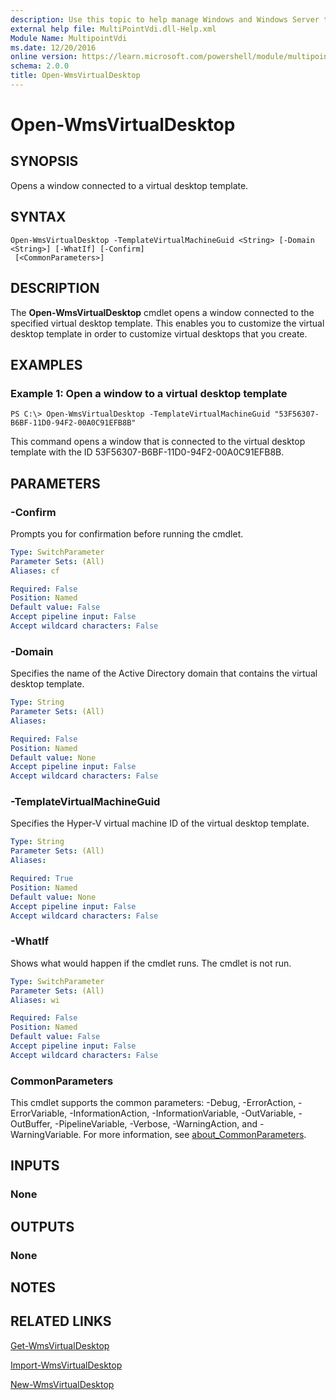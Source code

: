 ```yaml
---
description: Use this topic to help manage Windows and Windows Server technologies with Windows PowerShell.
external help file: MultiPointVdi.dll-Help.xml
Module Name: MultipointVdi
ms.date: 12/20/2016
online version: https://learn.microsoft.com/powershell/module/multipointvdi/open-wmsvirtualdesktop?view=windowsserver2019-ps&wt.mc_id=ps-gethelp
schema: 2.0.0
title: Open-WmsVirtualDesktop
---
```


# Open-WmsVirtualDesktop

## SYNOPSIS
Opens a window connected to a virtual desktop template.

## SYNTAX

```
Open-WmsVirtualDesktop -TemplateVirtualMachineGuid <String> [-Domain <String>] [-WhatIf] [-Confirm]
 [<CommonParameters>]
```

## DESCRIPTION
The **Open-WmsVirtualDesktop** cmdlet opens a window connected to the specified virtual desktop template.
This enables you to customize the virtual desktop template in order to customize virtual desktops that you create.

## EXAMPLES

### Example 1: Open a window to a virtual desktop template
```
PS C:\> Open-WmsVirtualDesktop -TemplateVirtualMachineGuid "53F56307-B6BF-11D0-94F2-00A0C91EFB8B"
```

This command opens a window that is connected to the virtual desktop template with the ID 53F56307-B6BF-11D0-94F2-00A0C91EFB8B.

## PARAMETERS

### -Confirm
Prompts you for confirmation before running the cmdlet.

```yaml
Type: SwitchParameter
Parameter Sets: (All)
Aliases: cf

Required: False
Position: Named
Default value: False
Accept pipeline input: False
Accept wildcard characters: False
```

### -Domain
Specifies the name of the Active Directory domain that contains the virtual desktop template.

```yaml
Type: String
Parameter Sets: (All)
Aliases: 

Required: False
Position: Named
Default value: None
Accept pipeline input: False
Accept wildcard characters: False
```

### -TemplateVirtualMachineGuid
Specifies the Hyper-V virtual machine ID of the virtual desktop template.

```yaml
Type: String
Parameter Sets: (All)
Aliases: 

Required: True
Position: Named
Default value: None
Accept pipeline input: False
Accept wildcard characters: False
```

### -WhatIf
Shows what would happen if the cmdlet runs.
The cmdlet is not run.

```yaml
Type: SwitchParameter
Parameter Sets: (All)
Aliases: wi

Required: False
Position: Named
Default value: False
Accept pipeline input: False
Accept wildcard characters: False
```

### CommonParameters
This cmdlet supports the common parameters: -Debug, -ErrorAction, -ErrorVariable, -InformationAction, -InformationVariable, -OutVariable, -OutBuffer, -PipelineVariable, -Verbose, -WarningAction, and -WarningVariable. For more information, see [about_CommonParameters](https://go.microsoft.com/fwlink/?LinkID=113216).

## INPUTS

### None

## OUTPUTS

### None

## NOTES

## RELATED LINKS

[Get-WmsVirtualDesktop](./Get-WmsVirtualDesktop.md)

[Import-WmsVirtualDesktop](./Import-WmsVirtualDesktop.md)

[New-WmsVirtualDesktop](./New-WmsVirtualDesktop.md)

